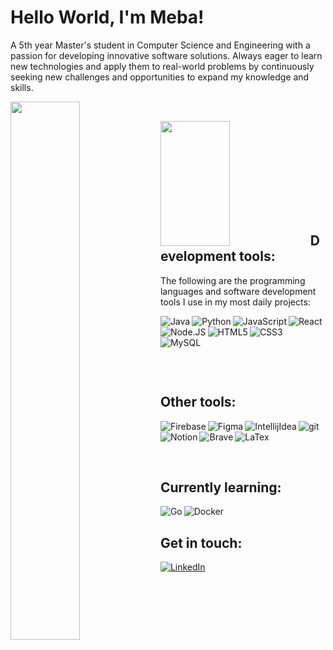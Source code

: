 # Hello World, I'm Meba! 

A 5th year Master's student in Computer Science and Engineering with a passion for developing innovative software solutions. Always eager to learn new technologies and apply them to real-world problems by continuously seeking new challenges and opportunities to expand my knowledge and skills.

<img align="left" width="47%" src="https://github-readme-stats.vercel.app/api?username=mebakid74&show_icons=true&theme=radical" />  <br />

<img align="left" width="47%" height="200px" src="https://github-readme-stats.vercel.app/api/top-langs/?username=mebakid74&layout=compact" /> <br />

<br />

<br />

<br />

<br />

<br />

<br />

<br />

## Development tools:

The following are the programming languages and software development tools I use in my most daily projects: <br />

<img align="left" alt="Java" src="https://img.shields.io/badge/java-%23ED8B00.svg?style=for-the-badge&logo=java&logoColor=white" />

<img align="left" alt="Python" src="https://img.shields.io/badge/python-3670A0?style=for-the-badge&logo=python&logoColor=ffdd54" />

<img align="left" alt="JavaScript" src="https://img.shields.io/badge/javascript-%23323330.svg?style=for-the-badge&logo=javascript&logoColor=%23F7DF1E" />

<img align="left" alt="React" src="https://img.shields.io/badge/react-%2320232a.svg?style=for-the-badge&logo=react&logoColor=%2361DAFB" />

<img align="left" alt="Node.JS" src="https://img.shields.io/badge/node.js-6DA55F?style=for-the-badge&logo=node.js&logoColor=white" />

<img align="left" alt="HTML5" src="https://img.shields.io/badge/html5-%23E34F26.svg?style=for-the-badge&logo=html5&logoColor=white" />

<img align="left" alt="CSS3" src="https://img.shields.io/badge/css3-%231572B6.svg?style=for-the-badge&logo=css3&logoColor=white" /> <br />

<img align="left" alt="MySQL" src="https://img.shields.io/badge/mysql-%2300f.svg?style=for-the-badge&logo=mysql&logoColor=white" /> <br />

<br />

<br />

## Other tools:  


<img align="left" alt="Firebase" src="https://img.shields.io/badge/Firebase-039BE5?style=for-the-badge&logo=Firebase&logoColor=white" />

<img align="left" alt="Figma" src="https://img.shields.io/badge/figma-%23F24E1E.svg?style=for-the-badge&logo=figma&logoColor=white" />

<img align="left" alt="IntellijIdea" src="https://img.shields.io/badge/IntelliJIDEA-000000.svg?style=for-the-badge&logo=intellij-idea&logoColor=white" />

<img align="left" alt="git" src="https://img.shields.io/badge/git-%23F05033.svg?style=for-the-badge&logo=git&logoColor=white" />

<img align="left" alt="Notion" src="https://img.shields.io/badge/Notion-%23000000.svg?style=for-the-badge&logo=notion&logoColor=white" />

<img align="left" alt="Brave"  src="https://img.shields.io/badge/Brave-FB542B?style=for-the-badge&logo=Brave&logoColor=white" />

<img align="left" alt="LaTex" src="https://img.shields.io/badge/latex-%23008080.svg?style=for-the-badge&logo=latex&logoColor=white" /> <br />

<br />

<br />

## Currently learning:

<img align="left" alt="Go" src="https://img.shields.io/badge/go-%2300ADD8.svg?style=for-the-badge&logo=go&logoColor=white" />

<img align="left" alt="Docker" src="https://img.shields.io/badge/docker-%230db7ed.svg?style=for-the-badge&logo=docker&logoColor=white" /> 

<br />

## Get in touch:

[![LinkedIn](https://img.shields.io/badge/LinkedIn-%230077B5.svg?logo=linkedin&logoColor=white)](https://linkedin.com/in/mebakid74) 
